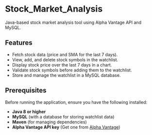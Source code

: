 # Stock_Market_Analysis
Java-based stock market analysis tool using Alpha Vantage API and MySQL.

## Features
- Fetch stock data (price and SMA for the last 7 days).
- View, add, and delete stock symbols in the watchlist.
- Display stock price over the last 7 days in a chart.
- Validate stock symbols before adding them to the watchlist.
- Store and manage the watchlist in a MySQL database.

## Prerequisites
Before running the application, ensure you have the following installed:

- **Java 8 or higher** 
- **MySQL** (with a database for storing watchlist data)
- **Maven** (for managing dependencies)
- **Alpha Vantage API key** (Get one from [Alpha Vantage](https://www.alphavantage.co/support/#api-key))
